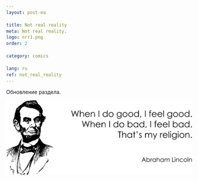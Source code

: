 ```yaml
---
layout: post-ea

title: Not real reality
meta: Not real reality.
logo: nrr1.png
order: 2

category: comics

lang: ru
ref: not_real_reality
---
```


Обновление раздела.

<a data-fancybox="gallery" href="/img/programming/Lincoln.png"><img src="/img/programming/Lincoln.png" alt=""></a>
